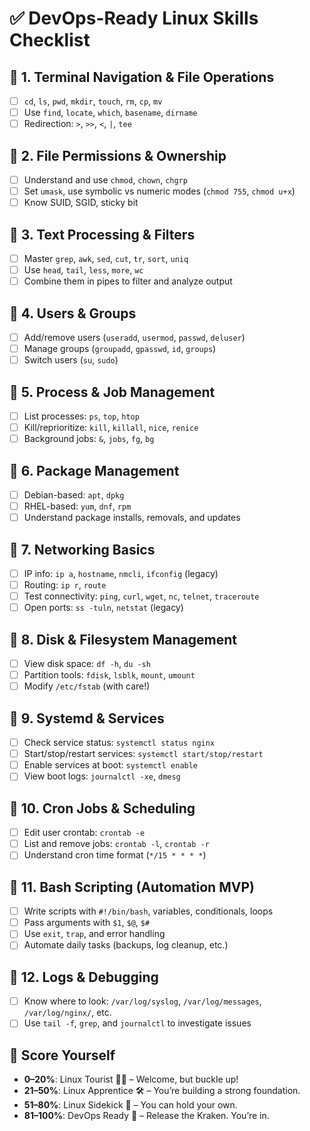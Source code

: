 
# ✅ DevOps-Ready Linux Skills Checklist

## 🔹 1. Terminal Navigation & File Operations
- [ ] `cd`, `ls`, `pwd`, `mkdir`, `touch`, `rm`, `cp`, `mv`
- [ ] Use `find`, `locate`, `which`, `basename`, `dirname`
- [ ] Redirection: `>`, `>>`, `<`, `|`, `tee`

## 🔹 2. File Permissions & Ownership
- [ ] Understand and use `chmod`, `chown`, `chgrp`
- [ ] Set `umask`, use symbolic vs numeric modes (`chmod 755`, `chmod u+x`)
- [ ] Know SUID, SGID, sticky bit

## 🔹 3. Text Processing & Filters
- [ ] Master `grep`, `awk`, `sed`, `cut`, `tr`, `sort`, `uniq`
- [ ] Use `head`, `tail`, `less`, `more`, `wc`
- [ ] Combine them in pipes to filter and analyze output

## 🔹 4. Users & Groups
- [ ] Add/remove users (`useradd`, `usermod`, `passwd`, `deluser`)
- [ ] Manage groups (`groupadd`, `gpasswd`, `id`, `groups`)
- [ ] Switch users (`su`, `sudo`)

## 🔹 5. Process & Job Management
- [ ] List processes: `ps`, `top`, `htop`
- [ ] Kill/reprioritize: `kill`, `killall`, `nice`, `renice`
- [ ] Background jobs: `&`, `jobs`, `fg`, `bg`

## 🔹 6. Package Management
- [ ] Debian-based: `apt`, `dpkg`
- [ ] RHEL-based: `yum`, `dnf`, `rpm`
- [ ] Understand package installs, removals, and updates

## 🔹 7. Networking Basics
- [ ] IP info: `ip a`, `hostname`, `nmcli`, `ifconfig` (legacy)
- [ ] Routing: `ip r`, `route`
- [ ] Test connectivity: `ping`, `curl`, `wget`, `nc`, `telnet`, `traceroute`
- [ ] Open ports: `ss -tuln`, `netstat` (legacy)

## 🔹 8. Disk & Filesystem Management
- [ ] View disk space: `df -h`, `du -sh`
- [ ] Partition tools: `fdisk`, `lsblk`, `mount`, `umount`
- [ ] Modify `/etc/fstab` (with care!)

## 🔹 9. Systemd & Services
- [ ] Check service status: `systemctl status nginx`
- [ ] Start/stop/restart services: `systemctl start/stop/restart`
- [ ] Enable services at boot: `systemctl enable`
- [ ] View boot logs: `journalctl -xe`, `dmesg`

## 🔹 10. Cron Jobs & Scheduling
- [ ] Edit user crontab: `crontab -e`
- [ ] List and remove jobs: `crontab -l`, `crontab -r`
- [ ] Understand cron time format (`*/15 * * * *`)

## 🔹 11. Bash Scripting (Automation MVP)
- [ ] Write scripts with `#!/bin/bash`, variables, conditionals, loops
- [ ] Pass arguments with `$1`, `$@`, `$#`
- [ ] Use `exit`, `trap`, and error handling
- [ ] Automate daily tasks (backups, log cleanup, etc.)

## 🔹 12. Logs & Debugging
- [ ] Know where to look: `/var/log/syslog`, `/var/log/messages`, `/var/log/nginx/`, etc.
- [ ] Use `tail -f`, `grep`, and `journalctl` to investigate issues

## 🎯 Score Yourself
- **0–20%**: Linux Tourist 🚶‍♂️ – Welcome, but buckle up!
- **21–50%**: Linux Apprentice 🛠 – You’re building a strong foundation.
- **51–80%**: Linux Sidekick 🤖 – You can hold your own.
- **81–100%**: DevOps Ready 🧠 – Release the Kraken. You’re in.
